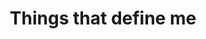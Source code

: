 ---
widget: skills

weight: 20

title: Things that define me

skills:
  - name: Podcasts
    description: Podcasts I listen to
    icon: podcast
    icon_pack: fab
    #color: "#4caf50" # (Optional: Progress bar color)
    #color_border: "#388e3c" # (Optional: Border color)
    #items:
    #  - name: "Python"
    #    icon: "python"
    #    icon_pack: "fab"
    #    percent: 90
    #  - name: "JavaScript"
    #    icon: "js"
    #    icon_pack: "fab"
    #    percent: 80
  - name: "Frameworks"
    description: "Frameworks I frequently use."
    items:
      - name: "React"
        icon: "react"
        icon_pack: "fab"
        percent: 85
      - name: "Django"
        icon: "django"
        icon_pack: "custom"
        percent: 75
  - name: "Design Tools"
    description: "My go-to design tools."
    items:
      - name: "Figma"
        icon: "figma"
        icon_pack: "fab"
        percent: 70
---